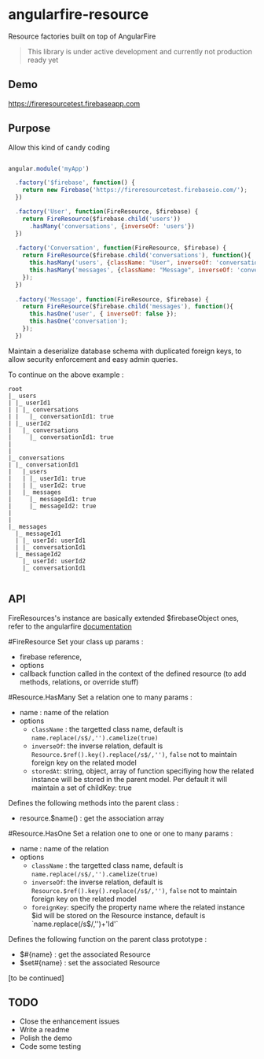 # angularfire-resource
Resource factories built on top of AngularFire

> This library is under active development and currently not production ready yet

## Demo

https://fireresourcetest.firebaseapp.com

## Purpose

Allow this kind of candy coding

```javascript

angular.module('myApp')

  .factory('$firebase', function() {
    return new Firebase('https://fireresourcetest.firebaseio.com/');
  })

  .factory('User', function(FireResource, $firebase) {
    return FireResource($firebase.child('users'))
      .hasMany('conversations', {inverseOf: 'users'})
  })
  
  .factory('Conversation', function(FireResource, $firebase) {
    return FireResource($firebase.child('conversations'), function(){
      this.hasMany('users', {className: "User", inverseOf: 'conversations'});
      this.hasMany('messages', {className: "Message", inverseOf: 'conversation', storedAt: 'createdAtDesc' })
    });
  })
  
  .factory('Message', function(FireResource, $firebase) {
    return FireResource($firebase.child('messages'), function(){
      this.hasOne('user', { inverseOf: false });
      this.hasOne('conversation');
    });
  })
```

Maintain a deserialize database schema with duplicated foreign keys, to allow security enforcement and easy admin queries.

To continue on the above example : 

```
root
|_ users
| |_ userId1
| | |_ conversations
| |   |_ conversationId1: true
| |_ userId2
|   |_ conversations
|     |_ conversationId1: true
|
|
|_ conversations
| |_ conversationId1
|   |_users
|   | |_ userId1: true
|   | |_ userId2: true
|   |_ messages
|     |_ messageId1: true
|     |_ messageId2: true
|
|
|_ messages
  |_ messageId1
  | |_ userId: userId1
  | |_ conversationId1
  |_ messageId2
    |_ userId: userId2
    |_ conversationId1
    
```
## API

FireResources's instance are basically extended $firebaseObject ones, refer to the angularfire [documentation](https://www.firebase.com/docs/web/libraries/angular/api.html)

#FireResource
Set your class up
params : 
- firebase reference, 
- options 
- callback function called in the context of the defined resource (to add methods, relations, or override stuff)

#Resource.HasMany
Set a relation one to many
params :
- name : name of the relation
- options
  - `className` : the targetted class name, default is `name.replace(/s$/,'').camelize(true)`
  - `inverseOf`: the inverse relation, default is `Resource.$ref().key().replace(/s$/,'')`, `false` not to maintain foreign key on the related model
  - `storedAt`: string, object, array of function specifiying how the related instance will be stored in the parent model. Per default it will maintain a set of childKey: true  

Defines the following methods into the parent class : 
- resource.$name() : get the association array

#Resource.HasOne
Set a relation one to one or one to many
params :
- name : name of the relation
- options
  - `className` : the targetted class name, default is `name.replace(/s$/,'').camelize(true)`
  - `inverseOf`: the inverse relation, default is `Resource.$ref().key().replace(/s$/,'')`, `false` not to maintain foreign key on the related model
  - `foreignKey`: specify the property name where the related instance $id will be stored on the Resource instance, default is `name.replace(/s$/,'')+'Id'`

Defines the following function on the parent class prototype : 
- $#{name} : get the associated Resource
- $set#{name} : set the associated Resource


[to be continued]

## TODO

- Close the enhancement issues
- Write a readme
- Polish the demo
- Code some testing




